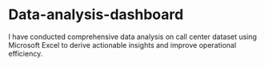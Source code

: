 # Data-analysis-dashboard
I have conducted comprehensive data analysis on call center dataset using Microsoft Excel to derive actionable insights and improve operational efficiency.
